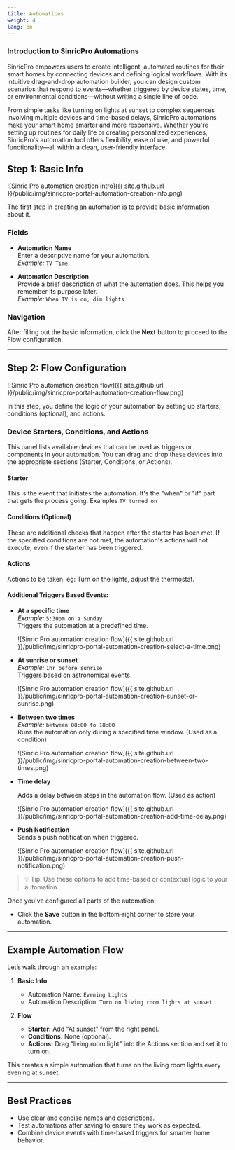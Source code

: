 ```yaml
---
title: Automations
weight: 4
lang: en
---
```


### Introduction to SinricPro Automations

SinricPro empowers users to create intelligent, automated routines for their smart homes by connecting devices and defining logical workflows. With its intuitive drag-and-drop automation builder, you can design custom scenarios that respond to events—whether triggered by device states, time, or environmental conditions—without writing a single line of code.

From simple tasks like turning on lights at sunset to complex sequences involving multiple devices and time-based delays, SinricPro automations make your smart home smarter and more responsive. Whether you're setting up routines for daily life or creating personalized experiences, SinricPro's automation tool offers flexibility, ease of use, and powerful functionality—all within a clean, user-friendly interface.

## Step 1: Basic Info

![Sinric Pro automation creation intro]({{ site.github.url }}/public/img/sinricpro-portal-automation-creation-info.png) 

The first step in creating an automation is to provide basic information about it.

### Fields

- **Automation Name**  
  Enter a descriptive name for your automation.  
  *Example:* `TV Time`

- **Automation Description**  
  Provide a brief description of what the automation does. This helps you remember its purpose later.  
  *Example:* `When TV is on, dim lights`

### Navigation
After filling out the basic information, click the **Next** button to proceed to the Flow configuration.

---

## Step 2: Flow Configuration

![Sinric Pro automation creation flow]({{ site.github.url }}/public/img/sinricpro-portal-automation-creation-flow.png) 

In this step, you define the logic of your automation by setting up starters, conditions (optional), and actions.

### Device Starters, Conditions, and Actions

This panel lists available devices that can be used as triggers or components in your automation. You can drag and drop these devices into the appropriate sections (Starter, Conditions, or Actions).

#### **Starter**

This is the event that initiates the automation. It's the "when" or "if" part that gets the process going. Examples `TV turned on`

#### **Conditions (Optional)**

These are additional checks that happen after the starter has been met. If the specified conditions are not met, the automation's actions will not execute, even if the starter has been triggered.

#### **Actions**

Actions to be taken. eg: Turn on the lights, adjust the thermostat.

 
####  Additional Triggers Based Events:

- **At a specific time**  
  *Example:* `5:30pm on a Sunday`  
  Triggers the automation at a predefined time.

  ![Sinric Pro automation creation flow]({{ site.github.url }}/public/img/sinricpro-portal-automation-creation-select-a-time.png)


- **At sunrise or sunset**  
  *Example:* `1hr before sunrise`  
  Triggers based on astronomical events.

  ![Sinric Pro automation creation flow]({{ site.github.url }}/public/img/sinricpro-portal-automation-creation-sunset-or-sunrise.png)

- **Between two times**  
  *Example:* `between 08:00 to 18:00`  
  Runs the automation only during a specified time window. (Used as a condition)

  ![Sinric Pro automation creation flow]({{ site.github.url }}/public/img/sinricpro-portal-automation-creation-between-two-times.png) 

- **Time delay**  

  Adds a delay between steps in the automation flow. (Used as action)

  ![Sinric Pro automation creation flow]({{ site.github.url }}/public/img/sinricpro-portal-automation-creation-add-time-delay.png) 

- **Push Notification**  
  Sends a push notification when triggered.

  ![Sinric Pro automation creation flow]({{ site.github.url }}/public/img/sinricpro-portal-automation-creation-push-notification.png) 

> 💡 Tip: Use these options to add time-based or contextual logic to your automation.

Once you've configured all parts of the automation:

- Click the **Save** button in the bottom-right corner to store your automation.

---

## Example Automation Flow

Let’s walk through an example:

1. **Basic Info**
   - Automation Name: `Evening Lights`
   - Automation Description: `Turn on living room lights at sunset`

2. **Flow**
   - **Starter:** Add "At sunset" from the right panel.
   - **Conditions:** None (optional).
   - **Actions:** Drag "living room light" into the Actions section and set it to turn on.

This creates a simple automation that turns on the living room lights every evening at sunset.

---

## Best Practices

- Use clear and concise names and descriptions.
- Test automations after saving to ensure they work as expected.
- Combine device events with time-based triggers for smarter home behavior.